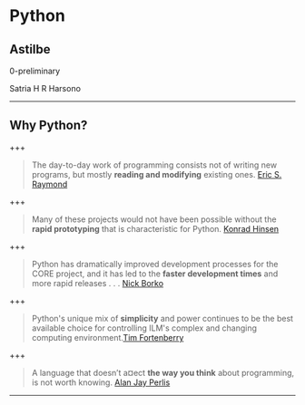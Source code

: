 # Python

## Astilbe

0-preliminary

Satria H R Harsono

---

## Why Python?

+++

> The day-to-day work of programming consists not of writing new programs, but mostly **reading and modifying** existing ones. [Eric S. Raymond](https://www.python.org/success-stories/esr/)

+++

> Many of these projects would not have been possible without the **rapid prototyping** that is characteristic for Python. [Konrad Hinsen](https://www.python.org/success-stories/mmtk/)

+++

> Python has dramatically improved development processes for the CORE project, and it has led to the **faster development times** and more rapid releases . . . [Nick Borko](https://www.python.org/success-stories/test-success-story/)

+++

> Python's unique mix of **simplicity** and power continues to be the best available choice for controlling ILM's complex and changing computing environment.[Tim Fortenberry](https://www.python.org/success-stories/industrial-light-magic-runs-python/)

+++

> A language that doesn’t a¤ect **the way you think** about programming, is not worth knowing. [Alan Jay Perlis](http://www.cs.yale.edu/homes/perlis-alan/quotes.html)

---

